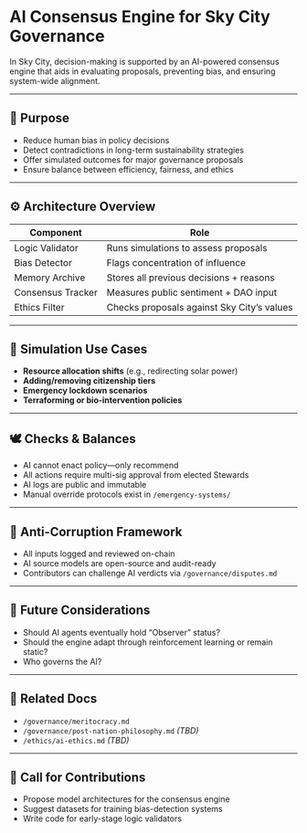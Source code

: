 # AI Consensus Engine for Sky City Governance

In Sky City, decision-making is supported by an AI-powered consensus engine that aids in evaluating proposals, preventing bias, and ensuring system-wide alignment.

---

## 🧠 Purpose

- Reduce human bias in policy decisions  
- Detect contradictions in long-term sustainability strategies  
- Offer simulated outcomes for major governance proposals  
- Ensure balance between efficiency, fairness, and ethics  

---

## ⚙️ Architecture Overview

| Component           | Role                                 |
|---------------------|--------------------------------------|
| Logic Validator      | Runs simulations to assess proposals |
| Bias Detector        | Flags concentration of influence     |
| Memory Archive       | Stores all previous decisions + reasons |
| Consensus Tracker    | Measures public sentiment + DAO input |
| Ethics Filter        | Checks proposals against Sky City’s values |

---

## 🧪 Simulation Use Cases

- **Resource allocation shifts** (e.g., redirecting solar power)  
- **Adding/removing citizenship tiers**  
- **Emergency lockdown scenarios**  
- **Terraforming or bio-intervention policies**  

---

## 🕊 Checks & Balances

- AI cannot enact policy—only recommend  
- All actions require multi-sig approval from elected Stewards  
- AI logs are public and immutable  
- Manual override protocols exist in `/emergency-systems/`

---

## 🔐 Anti-Corruption Framework

- All inputs logged and reviewed on-chain  
- AI source models are open-source and audit-ready  
- Contributors can challenge AI verdicts via `/governance/disputes.md`

---

## 🤖 Future Considerations

- Should AI agents eventually hold “Observer” status?  
- Should the engine adapt through reinforcement learning or remain static?  
- Who governs the AI?

---

## 🔗 Related Docs

- `/governance/meritocracy.md`  
- `/governance/post-nation-philosophy.md` *(TBD)*  
- `/ethics/ai-ethics.md` *(TBD)*

---

## 📢 Call for Contributions

- Propose model architectures for the consensus engine  
- Suggest datasets for training bias-detection systems  
- Write code for early-stage logic validators  
